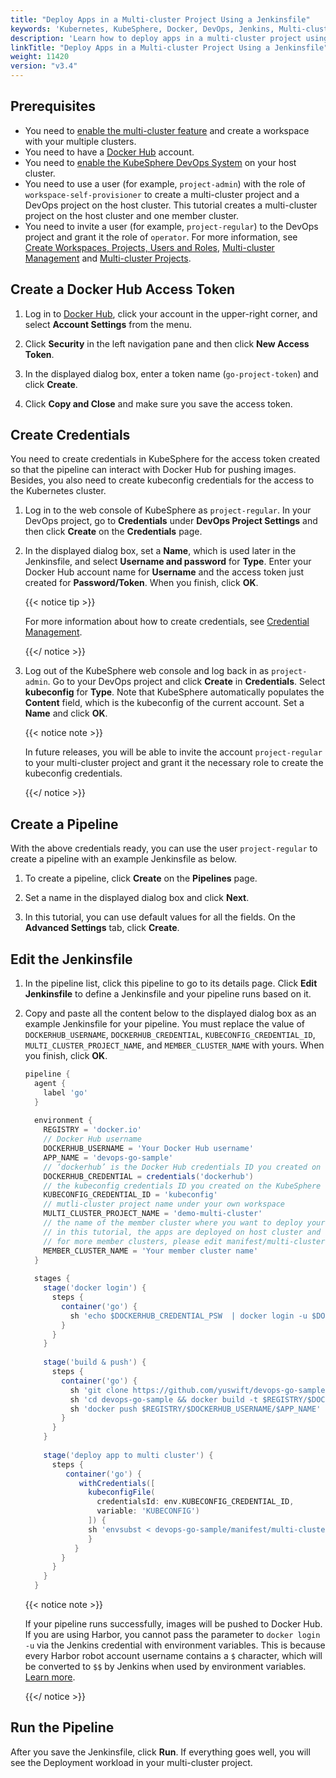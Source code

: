 ```yaml
---
title: "Deploy Apps in a Multi-cluster Project Using a Jenkinsfile"
keywords: 'Kubernetes, KubeSphere, Docker, DevOps, Jenkins, Multi-cluster'
description: 'Learn how to deploy apps in a multi-cluster project using a Jenkinsfile-based pipeline.'
linkTitle: "Deploy Apps in a Multi-cluster Project Using a Jenkinsfile"
weight: 11420
version: "v3.4"
---
```


## Prerequisites

- You need to [enable the multi-cluster feature](../../../multicluster-management/) and create a workspace with your multiple clusters.
- You need to have a [Docker Hub](https://hub.docker.com/) account.
- You need to [enable the KubeSphere DevOps System](../../../pluggable-components/devops/) on your host cluster.
- You need to use a user (for example, `project-admin`) with the role of `workspace-self-provisioner` to create a multi-cluster project and a DevOps project on the host cluster. This tutorial creates a multi-cluster project on the host cluster and one member cluster.
- You need to invite a user (for example, `project-regular`) to the DevOps project and grant it the role of `operator`. For more information, see [Create Workspaces, Projects, Users and Roles](../../../quick-start/create-workspace-and-project/), [Multi-cluster Management](../../../multicluster-management/) and [Multi-cluster Projects](../../../project-administration/project-and-multicluster-project/#multi-cluster-projects).

## Create a Docker Hub Access Token

1. Log in to [Docker Hub](https://hub.docker.com/), click your account in the upper-right corner, and select **Account Settings** from the menu.

2. Click **Security** in the left navigation pane and then click **New Access Token**.

3. In the displayed dialog box, enter a token name (`go-project-token`) and click **Create**.

4. Click **Copy and Close** and make sure you save the access token.

## Create Credentials

You need to create credentials in KubeSphere for the access token created so that the pipeline can interact with Docker Hub for pushing images. Besides, you also need to create kubeconfig credentials for the access to the Kubernetes cluster.

1. Log in to the web console of KubeSphere as `project-regular`. In your DevOps project, go to **Credentials** under **DevOps Project Settings** and then click **Create** on the **Credentials** page.

2. In the displayed dialog box, set a **Name**, which is used later in the Jenkinsfile, and select **Username and password** for **Type**. Enter your Docker Hub account name for **Username** and the access token just created for **Password/Token**. When you finish, click **OK**.

   {{< notice tip >}}

   For more information about how to create credentials, see [Credential Management](../../../devops-user-guide/how-to-use/devops-settings/credential-management/).

   {{</ notice >}} 

3. Log out of the KubeSphere web console and log back in as `project-admin`. Go to your DevOps project and click **Create** in **Credentials**. Select **kubeconfig** for **Type**. Note that KubeSphere automatically populates the **Content** field, which is the kubeconfig of the current account. Set a **Name** and click **OK**.
   
   {{< notice note >}}
   
   In future releases, you will be able to invite the account `project-regular` to your multi-cluster project and grant it the necessary role to create the kubeconfig credentials.
   
   {{</ notice >}}

## Create a Pipeline

With the above credentials ready, you can use the user `project-regular` to create a pipeline with an example Jenkinsfile as below.

1. To create a pipeline, click **Create** on the **Pipelines** page.

2. Set a name in the displayed dialog box and click **Next**.

3. In this tutorial, you can use default values for all the fields. On the **Advanced Settings** tab, click **Create**.

## Edit the Jenkinsfile

1. In the pipeline list, click this pipeline to go to its details page. Click **Edit Jenkinsfile** to define a Jenkinsfile and your pipeline runs based on it.

2. Copy and paste all the content below to the displayed dialog box as an example Jenkinsfile for your pipeline. You must replace the value of `DOCKERHUB_USERNAME`, `DOCKERHUB_CREDENTIAL`, `KUBECONFIG_CREDENTIAL_ID`, `MULTI_CLUSTER_PROJECT_NAME`, and `MEMBER_CLUSTER_NAME` with yours. When you finish, click **OK**.

   ```groovy
   pipeline {
     agent {
       label 'go'
     }
     
     environment {
       REGISTRY = 'docker.io'
       // Docker Hub username
       DOCKERHUB_USERNAME = 'Your Docker Hub username'
       APP_NAME = 'devops-go-sample'
       // ‘dockerhub’ is the Docker Hub credentials ID you created on the KubeSphere console
       DOCKERHUB_CREDENTIAL = credentials('dockerhub')
       // the kubeconfig credentials ID you created on the KubeSphere console
       KUBECONFIG_CREDENTIAL_ID = 'kubeconfig'
       // mutli-cluster project name under your own workspace
       MULTI_CLUSTER_PROJECT_NAME = 'demo-multi-cluster'
       // the name of the member cluster where you want to deploy your app
       // in this tutorial, the apps are deployed on host cluster and only one member cluster
       // for more member clusters, please edit manifest/multi-cluster-deploy.yaml
       MEMBER_CLUSTER_NAME = 'Your member cluster name'
     }  
     
     stages {
       stage('docker login') {
         steps {
           container('go') {
             sh 'echo $DOCKERHUB_CREDENTIAL_PSW  | docker login -u $DOCKERHUB_CREDENTIAL_USR --password-stdin'
           }
         }
       }
       
       stage('build & push') {
         steps {
           container('go') {
             sh 'git clone https://github.com/yuswift/devops-go-sample.git'
             sh 'cd devops-go-sample && docker build -t $REGISTRY/$DOCKERHUB_USERNAME/$APP_NAME .'
             sh 'docker push $REGISTRY/$DOCKERHUB_USERNAME/$APP_NAME'
           }
         }
       }
       
       stage('deploy app to multi cluster') {
         steps {
            container('go') {
               withCredentials([
                 kubeconfigFile(
                   credentialsId: env.KUBECONFIG_CREDENTIAL_ID,
                   variable: 'KUBECONFIG')
                 ]) {
                 sh 'envsubst < devops-go-sample/manifest/multi-cluster-deploy.yaml | kubectl apply -f -'
                 }
              }
           }
         }
       }
     }
   ```

   {{< notice note >}}

   If your pipeline runs successfully, images will be pushed to Docker Hub. If you are using Harbor, you cannot pass the parameter to `docker login -u`  via the Jenkins credential with environment variables. This is because every Harbor robot account username contains a  `$` character, which will be converted to `$$` by Jenkins when used by environment variables. [Learn more](https://number1.co.za/rancher-cannot-use-harbor-robot-account-imagepullbackoff-pull-access-denied/).

   {{</ notice >}} 

## Run the Pipeline

After you save the Jenkinsfile, click **Run**. If everything goes well, you will see the Deployment workload in your multi-cluster project.
